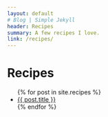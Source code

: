 ```yaml
---
layout: default
# Blog | Simple Jekyll
header: Recipes
summary: A few recipes I love.
link: /recipes/
---
```

<h1>Recipes</h1>
<ul>
{% for post in site.recipes  %}
  <li><a href="{{ post.url }}">{{ post.title }}</a></li>
{% endfor %}
</ul>
